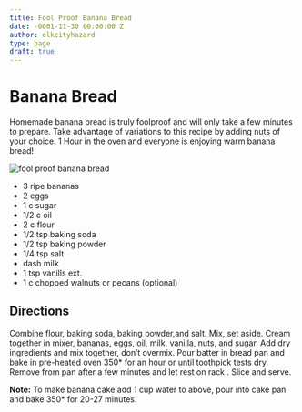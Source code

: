 ```yaml
---
title: Fool Proof Banana Bread
date: -0001-11-30 00:00:00 Z
author: elkcityhazard
type: page
draft: true
---
```


# Banana Bread

Homemade banana bread is truly foolproof and will only take a few minutes to prepare. Take advantage of variations to this recipe by adding nuts of your choice. 1 Hour in the oven and everyone is enjoying warm banana bread!

![fool proof banana bread][1] 

  * 3 ripe bananas
  * 2 eggs
  * 1 c sugar
  * 1/2 c oil
  * 2 c flour
  * 1/2 tsp baking soda
  * 1/2 tsp baking powder
  * 1/4 tsp salt
  * dash milk
  * 1 tsp vanills ext.
  * 1 c chopped walnuts or pecans (optional)

## Directions

Combine flour, baking soda, baking powder,and salt. Mix, set aside. Cream together in mixer, bananas, eggs, oil, milk, vanilla, nuts, and sugar. Add dry ingredients and mix together, don&#8217;t overmix. Pour batter in bread pan and bake in pre-heated oven 350* for an hour or until toothpick tests dry. Remove from pan after a few minutes and let rest on rack . Slice and serve.

**Note:** To make banana cake add 1 cup water to above, pour into cake pan and bake 350* for 20-27 minutes.

 [1]: http://www.quick-e-recipes.com/sitebuildercontent/sitebuilderpictures/IMG_0803_1024.jpg "fool proof banana bread"
